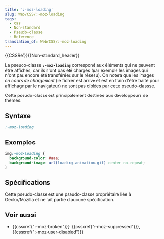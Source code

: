```yaml
---
title: ':-moz-loading'
slug: Web/CSS/:-moz-loading
tags:
  - CSS
  - Non-standard
  - Pseudo-classe
  - Reference
translation_of: Web/CSS/:-moz-loading
---
```

{{CSSRef}}{{Non-standard_header}}

La pseudo-classe **`:-moz-loading`** correspond aux éléments qui ne peuvent être affichés, car ils n'ont pas été chargés (par exemple les images qui n'ont pas encore été transférées sur le réseau). On notera que les images _en cours de chargement_ (le fichier est arrivé et est en train d'être traité pour affichage par le navigateur) ne sont pas ciblées par cette pseudo-classse.

Cette pseudo-classe est principalement destinée aux développeurs de thèmes.

## Syntaxe

```css
:-moz-loading
```

## Exemples

```css
img:-moz-loading {
  background-color: #aaa;
  background-image: url(loading-animation.gif) center no-repeat;
}
```

## Spécifications

Cette pseudo-classe est une pseudo-classe propriétaire liée à Gecko/Mozilla et ne fait partie d'aucune spécification.

## Voir aussi

- {{cssxref(":-moz-broken")}}, {{cssxref(":-moz-suppressed")}}, {{cssxref(":-moz-user-disabled")}}
